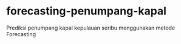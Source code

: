 # forecasting-penumpang-kapal
Prediksi penumpang kapal kepulauan seribu menggunakan metode Forecasting
